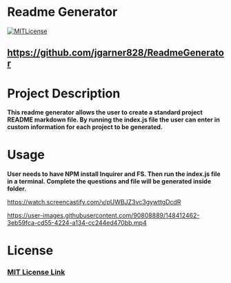 # Readme Generator
  
  [![MITLicense](https://img.shields.io/badge/License-MITLicense-<COLOR>.svg)](https://shields.io/)
  
  ## https://github.com/jgarner828/ReadmeGenerator
  
  # Project Description
  
  **This readme generator allows the user to create a standard project README markdown file. By running the index.js file the user can enter in custom information for each project to be generated.**

  # Usage

  **User needs to have NPM install Inquirer and FS. Then run the index.js file in a terminal. Complete the questions and file will be generated inside folder.**

  https://watch.screencastify.com/v/pUWBJZ3vc3gywttgDcdR

  

https://user-images.githubusercontent.com/90808889/148412462-3eb59fca-cd55-4224-a134-cc244ed470bb.mp4


  
  # License
  
  ### [MIT License Link](https://opensource.org/licenses/MIT)
  
